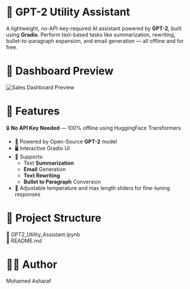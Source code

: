 # 💼 GPT-2 Utility Assistant
A lightweight, no-API-key-required AI assistant powered by **GPT-2**, built using **Gradio**. Perform text-based tasks like summarization, rewriting, bullet-to-paragraph expansion, and email generation — all offline and for free.

# 📸 Dashboard Preview
![Sales Dashboard Preview](https://i.postimg.cc/05hWsXMx/Screenshot-2025-07-24-195657.jpg)

# 🎯 Features
🔒 **No API Key Needed** — 100% offline using HuggingFace Transformers
- 🧠 Powered by Open-Source **GPT-2** model
- 🖥️ Interactive Gradio UI
- 💬 Supports:
  - Text **Summarization**
  - **Email** Generation
  - **Text Rewriting**
  - **Bullet to Paragraph** Conversion
- 🧪 Adjustable temperature and max length sliders for fine-tuning responses

# 📁 Project Structure

📘 GPT2_Utility_Assistant.ipynb   
📄 README.md                      

# 🧑‍💻 Author
Mohamed Asharaf
